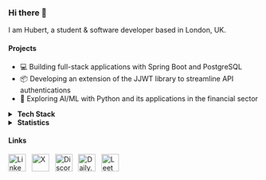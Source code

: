 ### Hi there 👋

I am Hubert, a student & software developer based in London, UK.

#### Projects

- 💻 Building full-stack applications with Spring Boot and PostgreSQL
- 📦 Developing an extension of the JJWT library to streamline API authentications
- 🤖 Exploring AI/ML with Python and its applications in the financial sector

<!-- ## 💻 Tech Stack -->
<!-- https://github.com/inttter/md-badges -->
<!-- https://github.com/tandpfun/skill-icons -->
<!-- FORK: https://github.com/LelouchFR/skill-icons -->
<!-- https://github.com/Trixzyy/skill-icons-builder -->

<details closed>
    <summary>
        <b>&nbsp;Tech&nbsp;Stack</b>
    </summary>
    <br/>

<b style="margin-top:1rem;">Languages</b><div>
<img src="https://go-skill-icons.vercel.app/api/icons?i=go,js,ts,java,python,haskell,mysql,postgresql&titles=true" alt="Languages" height="35" /></div>

<b style="margin-top:1rem;">Frameworks</b><div><img src="https://go-skill-icons.vercel.app/api/icons?i=react,tailwind,svelte,vitest,spring,nodejs,express&titles=true" alt="Languages" height="35" style="margin-bottom:1rem" /></div>

<b style="margin-top:1rem;">Tools</b><div><img src="https://go-skill-icons.vercel.app/api/icons?i=aws,gcp,firebase,git,docker,postman,insomnia,vite,socketio&titles=true" alt="Languages" height="35" style="margin-bottom:1rem" /></div>

<!-- ![Languages](https://go-skill-icons.vercel.app/api/icons?i=js,ts,go,java,python,haskell&titles=true) -->
<!-- **Backend:**

<img src="https://go-skill-icons.vercel.app/api/icons?i=,mysql,postgres,mongodb&titles=true" alt="Languages" height="35" style="margin-bottom:1rem" /> -->

<!-- ![Backend Frameworks](https://go-skill-icons.vercel.app/api/icons?i=spring,nodejs,express,socketio,mysql,postgres,mongodb&titles=true) -->

<!-- ![Development Tools](https://go-skill-icons.vercel.app/api/icons?i=aws,gcp,firebase,git,docker,vite,vscode,idea&titles=true) -->

<!-- **Testing:** -->

<!-- <img src="https://go-skill-icons.vercel.app/api/icons?i=postman,insomnia,storybook,vitest,testinglibrary,ipfs&titles=true" alt="Languages" height="40" style="margin-bottom:1rem" /> -->

<!-- ![Development Tools](https://go-skill-icons.vercel.app/api/icons?i=postman,insomnia,storybook,vitest,testinglibrary,ipfs&titles=true) -->

</details>

<details closed>
  <summary><b>&nbsp;Statistics</b></summary>
  <br/>
  <!-- <a href='https://profile.codersrank.io/user/gautamkrishnar/'>
  <img src='http://cr-skills-chart-widget.azurewebsites.net/api/api?username=gautamkrishnar&padding=30&skills=angular,batchfile,c,C%23,coffeescript,dart,go,html,json,java,javascript,less,mysql,php,pandas,perl,python,reactjs,scss,shell,svelte,swift,typescript,vue'>
  </a> -->

</details>

<!--
-   **Programming Languages**: JavaScript/TypeScript, Java, Go, Python
-   **Frontend Development**: React, Redux, React Query, Tailwind, Storybook
-   **Backend Development**: Spring Boot, Node.js, WebSockets
-   **Databases & Cloud**: MySQL, PostgreSQL, MongoDB, Google Cloud, Firebase
-   **Development Tools**: Git, Docker, Visual Paradigm, VS Code, IntelliJ IDEA
-   **Testing Tools & Frameworks**: Postman, Insomnia, JUnit, Mockito, Testcontainers, Vitest, React Testing Library

------

-   **Languages**:                    Java, Python, C++, JavaScript, TypeScript, HTML, CSS
-   **Technologies & Libraries**:     Spring Boot, React, Redux, React Query, Node.js, Express.js, WebSocket,
-   **Databases**:                    MySQL, PostgreSQL, MongoDB, Firebase Cloud
-   **Software & Tools**:             Git, Docker, UML, Visual Paradigm, VS Code, IntelliJ IDEA
-   **Testing**:                      Postman, Insomnia, JUnit, Mockito, Testcontainers, Vitest, React Testing Library, Storybook

------

## Links

<p align="left">
    <a href="https://www.hstoklosa.dev/">Portfolio</a>
    •
    <a href="https://www.linkedin.com/in/hubertstoklosa">LinkedIn</a>
    •
    <a href="https://twitter.com/exotic2137">X</a>
    •
    <a href="https://discord.com/users/527963473184030720">Discord</a>
  </p>
</p>
-->

#### Links

[<img src="https://go-skill-icons.vercel.app/api/icons?i=linkedin&titles=true" height="35" alt="LinkedIn">](https://www.linkedin.com/in/hubertstoklosa/)&nbsp;&nbsp;
[<img src="https://go-skill-icons.vercel.app/api/icons?i=x&titles=true" height="35" alt="X">](https://x.com/hyprxotic/)&nbsp;&nbsp;
[<img src="https://go-skill-icons.vercel.app/api/icons?i=discord&titles=true" height="35" alt="Discord">](https://discord.com/users/527963473184030720)&nbsp;&nbsp;
[<img src="https://go-skill-icons.vercel.app/api/icons?i=dailydev&titles=true" height="35" alt="Daily.dev">](https://app.daily.dev/exotic)&nbsp;&nbsp;
[<img src="https://go-skill-icons.vercel.app/api/icons?i=leetcode&titles=true" height="35" alt="LeetCode">](https://leetcode.com/u/hstoklosa/)

<!-- Check out my <a href="https://www.hstoklosa.dev/">portfolio</a> website! -->

<!-- [![Frontend Frameworks](https://go-skill-icons.vercel.app/api/icons?i=linkedin&titles=true)](https://www.linkedin.com/in/hubertstoklosa/)&nbsp;&nbsp;
[![Frontend Frameworks](https://go-skill-icons.vercel.app/api/icons?i=x&titles=true)](https://x.com/hyprxotic/)&nbsp;&nbsp;
[![Frontend Frameworks](https://go-skill-icons.vercel.app/api/icons?i=discord&titles=true)](https://discord.com/users/527963473184030720)&nbsp;&nbsp;
[![Frontend Frameworks](https://go-skill-icons.vercel.app/api/icons?i=dailydev&titles=true)](https://app.daily.dev/exotic)&nbsp;&nbsp;
[![Frontend Frameworks](https://go-skill-icons.vercel.app/api/icons?i=leetcode&titles=true)](https://leetcode.com/u/hstoklosa/) -->

<!-- <a href="https://www.linkedin.com/in/hubertstoklosa/" target="_blank" style="text-decoration: none;">
    <img src="https://go-skill-icons.vercel.app/api/icons?i=linkedin&titles=true" alt="LinkedIn" height="40" />
</a>&nbsp;
<a href="https://x.com/hyprxotic/" target="_blank" style="text-decoration: none;">
    <img src="https://go-skill-icons.vercel.app/api/icons?i=x&titles=true" alt="X" height="40" />
</a>&nbsp;
<a href="https://discord.com/users/527963473184030720" target="_blank" style="text-decoration: none;">
    <img src="https://go-skill-icons.vercel.app/api/icons?i=discord&titles=true" alt="Discord" height="40" />
</a>&nbsp;
<a href="https://app.daily.dev/exotic" target="_blank" style="text-decoration: none;">
    <img src="https://go-skill-icons.vercel.app/api/icons?i=dailydev&titles=true" alt="Daily.dev" height="40" />
</a>&nbsp;
<a href="https://leetcode.com/u/hstoklosa/" target="_blank" style="text-decoration: none;">
    <img src="https://go-skill-icons.vercel.app/api/icons?i=leetcode&titles=true" alt="LeetCode" height="40" />
</a> -->
